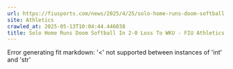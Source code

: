```yaml
---
url: https://fiusports.com/news/2025/4/25/solo-home-runs-doom-softball-in-2-0-loss-to-wku.aspx
site: Athletics
crawled_at: 2025-05-13T10:04:44.446038
title: Solo Home Runs Doom Softball In 2-0 Loss To WKU - FIU Athletics
---
```


Error generating fit markdown: '<' not supported between instances of 'int' and 'str'